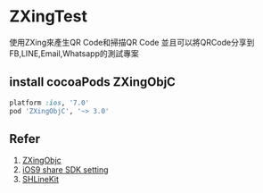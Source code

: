 # ZXingTest
使用ZXing來產生QR Code和掃描QR Code
並且可以將QRCode分享到FB,LINE,Email,Whatsapp的測試專案

## install cocoaPods ZXingObjC

```ruby
platform :ios, '7.0'
pod 'ZXingObjC', '~> 3.0'
```

## Refer

1. [ZXingObjc](https://github.com/TheLevelUp/ZXingObjC)
2. [iOS9 share SDK setting](http://wiki.mob.com/ios9-%E5%AF%B9sharesdk%E7%9A%84%E5%BD%B1%E5%93%8D%EF%BC%88%E9%80%82%E9%85%8Dios-9%E5%BF%85%E8%AF%BB%EF%BC%89/)
3. [SHLineKit](https://github.com/shouian/SHLineKit)
